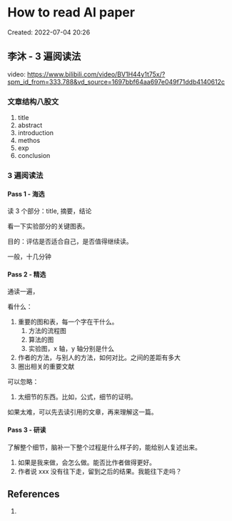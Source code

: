 # How to read AI paper

Created: 2022-07-04 20:26

## 李沐 - 3 遍阅读法

video: https://www.bilibili.com/video/BV1H44y1t75x/?spm_id_from=333.788&vd_source=1697bbf64aa697e049f71ddb4140612c

### 文章结构八股文

1. title
2. abstract
3. introduction
4. methos
5. exp
6. conclusion

### 3 遍阅读法

#### Pass 1 - 海选

读 3 个部分：title, 摘要，结论

看一下实验部分的关键图表。

目的：评估是否适合自己，是否值得继续读。

一般，十几分钟

#### Pass 2 - 精选

通读一遍，

看什么：
1. 重要的图和表，每一个字在干什么。
	1. 方法的流程图
	2. 算法的图
	3. 实验图，x 轴，y 轴分别是什么
2. 作者的方法，与别人的方法，如何对比。之间的差距有多大
3. 圈出相关的重要文献

可以忽略：
1. 太细节的东西。比如，公式，细节的证明。

如果太难，可以先去读引用的文章，再来理解这一篇。

#### Pass 3 - 研读

了解整个细节，脑补一下整个过程是什么样子的，能给别人复述出来。

1. 如果是我来做，会怎么做。能否比作者做得更好。
2. 作者说 xxx 没有往下走，留到之后的结果。我能往下走吗？

## References

1.
